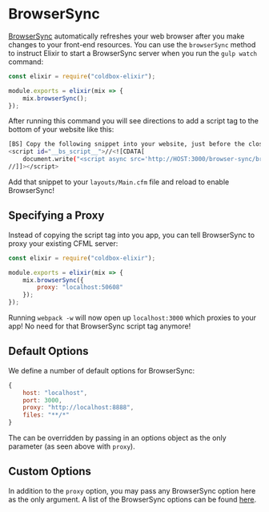 # BrowserSync

[BrowserSync](https://www.browsersync.io/) automatically refreshes your web browser after you make changes to your front-end resources. You can use the `browserSync` method to instruct Elixir to start a BrowserSync server when you run the `gulp watch` command:

```js
const elixir = require("coldbox-elixir");

module.exports = elixir(mix => {
    mix.browserSync();
});
```

After running this command you will see directions to add a script tag to the bottom of your website like this:

```bash
[BS] Copy the following snippet into your website, just before the closing </body> tag
<script id="__bs_script__">//<![CDATA[
    document.write("<script async src='http://HOST:3000/browser-sync/browser-sync-client.2.12.5.js'><\/script>".replace("HOST", location.hostname));
//]]></script>
```

Add that snippet to your `layouts/Main.cfm` file and reload to enable BrowserSync!

## Specifying a Proxy

Instead of copying the script tag into you app, you can tell BrowserSync to proxy your existing CFML server:

```js
const elixir = require("coldbox-elixir");

module.exports = elixir(mix => {
    mix.browserSync({
        proxy: "localhost:50608"
    });
});
```

Running `webpack -w` will now open up `localhost:3000` which proxies to your app! No need for that BrowserSync script tag anymore!

## Default Options

We define a number of default options for BrowserSync:

```js
{
    host: "localhost",
    port: 3000,
    proxy: "http://localhost:8888",
    files: "**/*"
}
```

The can be overridden by passing in an options object as the only parameter (as seen above with `proxy`).

## Custom Options

In addition to the `proxy` option, you may pass any BrowserSync option here as the only argument. A list of the BrowserSync options can be found [here](http://www.browsersync.io/docs/options/).
